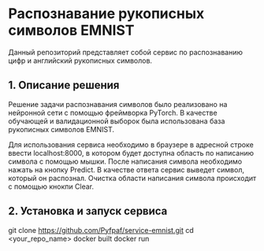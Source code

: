 # Распознавание рукописных символов EMNIST

Данный репозиторий представляет собой сервис по распознаванию цифр и английский рукописных символов.
## 1. Описание решения

Решение задачи распознавания символов было реализовано на нейронной сети с помощью фреймворка PyTorch.
В качестве обучающей и валидационной выборок была использована база рукописных символов EMNIST.

Для использования сервиса необходимо в браузере в адресной строке ввести localhost:8000, в котором будет доступна область по написанию символа с помощью мышки.
После написания символа необходимо нажать на кнопку Predict. В качестве ответа сервис выведет символ, который он распознал.
Очистка области написания символа происходит с помощью кнокпи Clear.


## 2. Установка и запуск сервиса


git clone https://github.com/Pyfpaf/service-emnist.git
cd <your_repo_name>
docker built <parameters>
docker run <parameters>
```
